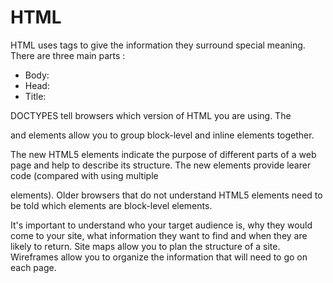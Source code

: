 # HTML 
HTML uses tags to give the information they surround special meaning.
There are three main parts :
* Body: <body> </body>
* Head: <head> </head>
* Title: <title> </title>

DOCTYPES tell browsers which version of HTML you are using. The <div> and <span> elements allow you to group block-level and inline elements together.

The new HTML5 elements indicate the purpose of different parts of a web page and help to describe its structure. The new elements provide learer code (compared with using multiple <div> elements). Older browsers that do not understand HTML5 elements need to be told which elements are block-level elements.

It's important to understand who your target audience is, why they would come to your site, what information they want to find and when they are likely to return. Site maps allow you to plan the structure of a site. Wireframes allow you to organize the information that will need to go on each page.
